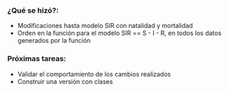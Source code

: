 ### ¿Qué se hizó?:
 - Modificaciones hasta modelo SIR con natalidad y mortalidad
 - Orden en la función para el modelo SIR == S - I - R, en todos los datos generados por la función
### Próximas tareas:
 - Validar el comportamiento de los cambios realizados 
 - Construir una versión con clases
